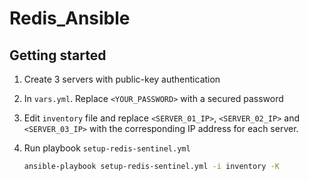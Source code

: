 # Redis_Ansible


## Getting started

1. Create 3 servers with public-key authentication
2. In `vars.yml`. Replace `<YOUR_PASSWORD>` with a secured password
3. Edit `inventory` file and replace `<SERVER_01_IP>`, `<SERVER_02_IP>` and `<SERVER_03_IP>` with the corresponding IP address for each server.
4. Run playbook `setup-redis-sentinel.yml`

    ```bash
    ansible-playbook setup-redis-sentinel.yml -i inventory -K
    ```

